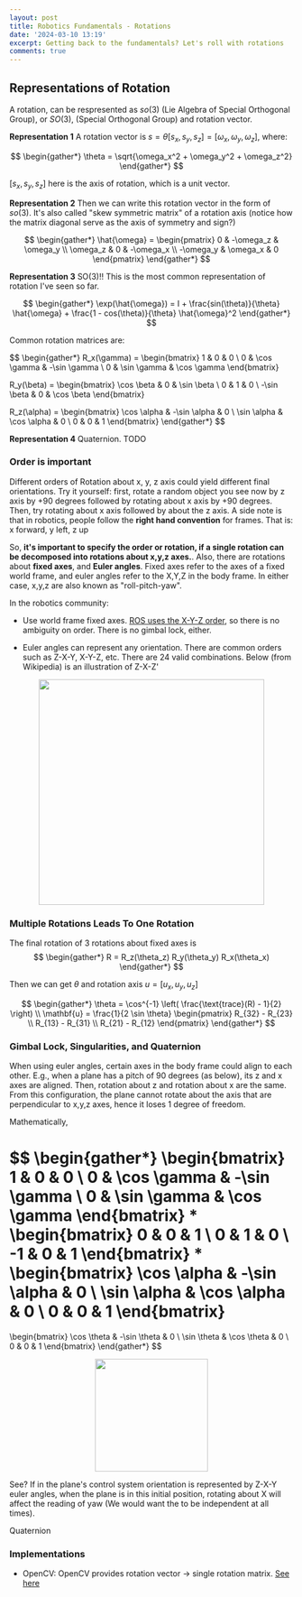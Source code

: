```yaml
---
layout: post
title: Robotics Fundamentals - Rotations
date: '2024-03-10 13:19'
excerpt: Getting back to the fundamentals? Let's roll with rotations
comments: true
---
```


## Representations of Rotation 

A rotation, can be respresented as $so(3)$ (Lie Algebra of Special Orthogonal Group), or $SO(3)$, (Special Orthogonal Group) and rotation vector. 

**Representation 1** A rotation vector is $s = \theta [s_x, s_y, s_z] = [\omega_x, \omega_y, \omega_z]$, where:

$$
\begin{gather*}
\theta = \sqrt{\omega_x^2 + \omega_y^2 + \omega_z^2}
\end{gather*}
$$

$[s_x, s_y, s_z]$ here is the axis of rotation, which is a unit vector.

**Representation 2** Then we can write this rotation vector in the form of $so(3)$. It's also called "skew symmetric matrix" of a rotation axis (notice how the matrix diagonal serve as the axis of symmetry and sign?)

$$
\begin{gather*}
\hat{\omega} = \begin{pmatrix}
0 & -\omega_z & \omega_y \\
\omega_z & 0 & -\omega_x \\
-\omega_y & \omega_x & 0
\end{pmatrix}
\end{gather*}
$$

**Representation 3** SO(3)!! This is the most common representation of rotation I've seen so far.

$$
\begin{gather*}
\exp(\hat{\omega}) = I + \frac{sin(\theta)}{\theta} \hat{\omega} +  \frac{1 - cos(\theta)}{\theta} \hat{\omega}^2
\end{gather*}
$$

Common rotation matrices are:

$$
\begin{gather*}
R_x(\gamma) = \begin{bmatrix}
1 & 0 & 0 \\
0 & \cos \gamma & -\sin \gamma \\
0 & \sin \gamma & \cos \gamma
\end{bmatrix}

R_y(\beta) = \begin{bmatrix}
\cos \beta & 0 & \sin \beta \\
0 & 1 & 0 \\
-\sin \beta & 0 & \cos \beta
\end{bmatrix}

R_z(\alpha) = \begin{bmatrix}
\cos \alpha & -\sin \alpha & 0 \\
\sin \alpha & \cos \alpha & 0 \\
0 & 0 & 1
\end{bmatrix}
\end{gather*}
$$

**Representation 4** Quaternion. TODO

### Order is important

Different orders of Rotation about x, y, z axis could yield different final orientations. Try it yourself: first, rotate a random object you see now by z axis by +90 degrees followed by rotating about x axis by +90 degrees. Then, try rotating about x axis followed by about the z axis. A side note is that in robotics, people follow the **right hand convention** for frames. That is: x forward, y left, z up

So, **it's important to specify the order or rotation, if a single rotation can be decomposed into rotations about x,y,z axes.**. Also, there are rotations about **fixed axes**, and **Euler angles**. Fixed axes refer to the axes of a fixed world frame, and euler angles refer to the X,Y,Z in the body frame. In either case, x,y,z are also known as "roll-pitch-yaw".

In the robotics community:

- Use world frame fixed axes. [ROS uses the X-Y-Z order](https://www.ros.org/reps/rep-0103.html), so there is no ambiguity on order. There is no gimbal lock, either.

- Euler angles can represent any orientation. There are common orders such as Z-X-Y, X-Y-Z, etc. There are 24 valid combinations. Below (from Wikipedia) is an illustration of Z-X-Z'

<p align="center">
<img src="https://github.com/ChengeYang/Probabilistic-Robotics-Algorithms/assets/39393023/c15bc499-b0af-49a4-b773-17354dab8d4e" height="400" width="width"/>
</p>

### Multiple Rotations Leads To One Rotation

The final rotation of 3 rotations about fixed axes is
$$
\begin{gather*}
R = R_z(\theta_z) R_y(\theta_y) R_x(\theta_x)
\end{gather*}
$$

Then we can get $\theta$ and rotation axis $u=[u_x, u_y, u_z]$

$$
\begin{gather*}
\theta = \cos^{-1} \left( \frac{\text{trace}(R) - 1}{2} \right)
\\
\mathbf{u} = \frac{1}{2 \sin \theta} \begin{pmatrix}
R_{32} - R_{23} \\
R_{13} - R_{31} \\
R_{21} - R_{12}
\end{pmatrix}
\end{gather*}
$$

### Gimbal Lock, Singularities, and Quaternion

When using euler angles, certain axes in the body frame could align to each other. E.g., when a plane has a pitch of 90 degrees (as below), its z and x axes are aligned. Then, rotation about z and rotation about x are the same. From this configuration, the plane cannot rotate about the axis that are perpendicular to x,y,z axes, hence it loses 1 degree of freedom.

Mathematically, 

$$
\begin{gather*}
\begin{bmatrix}
1 & 0 & 0 \\
0 & \cos \gamma & -\sin \gamma \\
0 & \sin \gamma & \cos \gamma
\end{bmatrix}
*
\begin{bmatrix}
0 & 0 & 1 \\
0 & 1 & 0 \\
-1 & 0 & 1
\end{bmatrix}
*
\begin{bmatrix}
\cos \alpha & -\sin \alpha & 0 \\
\sin \alpha & \cos \alpha & 0 \\
0 & 0 & 1
\end{bmatrix}
=
\begin{bmatrix}
\cos \theta & -\sin \theta & 0 \\
\sin \theta & \cos \theta & 0 \\
0 & 0 & 1
\end{bmatrix}
\end{gather*}
$$

<p align="center">
<img src="https://github.com/ChengeYang/Probabilistic-Robotics-Algorithms/assets/39393023/5aab7bcb-c434-4ad2-ae41-a4d3314f9dfe" height="200" width="width"/>
</p>

See? If in the plane's control system orientation is represented by Z-X-Y euler angles, when the plane is in this initial position, rotating about X will affect the reading of yaw (We would want the to be independent at all times).

Quaternion

### Implementations

- OpenCV: OpenCV provides rotation vector -> single rotation matrix. [See here](https://docs.opencv.org/3.4/d9/d0c/group__calib3d.html#ga61585db663d9da06b68e70cfbf6a1eac)

